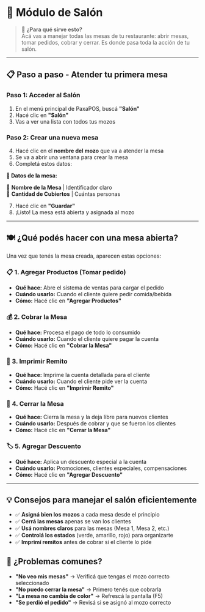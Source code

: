 # 🏪 Módulo de Salón
<div id="salon"></div>

> 🎯 **¿Para qué sirve esto?**  
> Acá vas a manejar todas las mesas de tu restaurante: abrir mesas, tomar pedidos, cobrar y cerrar. Es donde pasa toda la acción de tu salón.

---

## 📋 **Paso a paso - Atender tu primera mesa**

### **Paso 1: Acceder al Salón**
1. En el menú principal de PaxaPOS, buscá **"Salón"**
2. Hacé clic en **"Salón"**
3. Vas a ver una lista con todos tus mozos

### **Paso 2: Crear una nueva mesa**
4. Hacé clic en el **nombre del mozo** que va a atender la mesa
5. Se va a abrir una ventana para crear la mesa
6. Completá estos datos:

**📝 Datos de la mesa:**

🔹 **Nombre de la Mesa** | Identificador claro  
🔹 **Cantidad de Cubiertos** | Cuántas personas

7. Hacé clic en **"Guardar"**
8. ¡Listo! La mesa está abierta y asignada al mozo

---

## 🍽️ **¿Qué podés hacer con una mesa abierta?**

Una vez que tenés la mesa creada, aparecen estas opciones:

### **📋 1. Agregar Productos (Tomar pedido)**
- **Qué hace:** Abre el sistema de ventas para cargar el pedido
- **Cuándo usarlo:** Cuando el cliente quiere pedir comida/bebida
- **Cómo:** Hacé clic en **"Agregar Productos"**

### **💰 2. Cobrar la Mesa**
- **Qué hace:** Procesa el pago de todo lo consumido
- **Cuándo usarlo:** Cuando el cliente quiere pagar la cuenta
- **Cómo:** Hacé clic en **"Cobrar la Mesa"**

### **🧾 3. Imprimir Remito**
- **Qué hace:** Imprime la cuenta detallada para el cliente
- **Cuándo usarlo:** Cuando el cliente pide ver la cuenta
- **Cómo:** Hacé clic en **"Imprimir Remito"**

### **🚪 4. Cerrar la Mesa**
- **Qué hace:** Cierra la mesa y la deja libre para nuevos clientes
- **Cuándo usarlo:** Después de cobrar y que se fueron los clientes
- **Cómo:** Hacé clic en **"Cerrar la Mesa"**

### **🏷️ 5. Agregar Descuento**
- **Qué hace:** Aplica un descuento especial a la cuenta
- **Cuándo usarlo:** Promociones, clientes especiales, compensaciones
- **Cómo:** Hacé clic en **"Agregar Descuento"**

---

## 💡 **Consejos para manejar el salón eficientemente**
- ✅ **Asigná bien los mozos** a cada mesa desde el principio
- ✅ **Cerrá las mesas** apenas se van los clientes
- ✅ **Usá nombres claros** para las mesas (Mesa 1, Mesa 2, etc.)
- ✅ **Controlá los estados** (verde, amarillo, rojo) para organizarte
- ✅ **Imprimí remitos** antes de cobrar si el cliente lo pide

## 🚨 **¿Problemas comunes?**
- **"No veo mis mesas"** → Verificá que tengas el mozo correcto seleccionado
- **"No puedo cerrar la mesa"** → Primero tenés que cobrarla
- **"La mesa no cambia de color"** → Refrescá la pantalla (F5)
- **"Se perdió el pedido"** → Revisá si se asignó al mozo correcto
